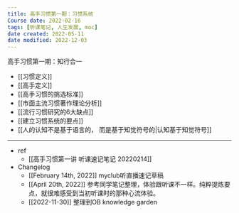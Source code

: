 ```yaml
---
title: 高手习惯第一期：习惯系统
Course date: 2022-02-16
tags: [听课笔记, 人生发展, moc]
date created: 2022-05-11
date modified: 2022-12-03
---
```


高手习惯第一期：知行合一  

- [[习惯定义]]
- [[高手定义]]
- [[高手习惯的挑选标准]]
- [[市面主流习惯著作理论分析]]
- [[流行习惯研究的6大缺点]]
- [[建立习惯系统的要点]]
- [[人的认知不是基于语言的， 而是基于知觉符号的|认知基于知觉符号]]

---
- ref
	- [[高手习惯第一讲 听课速记笔记 20220214]]
- Changelog
	- [[February 14th, 2022]] myclub听直播速记草稿
	- [[April 20th, 2022]] 参考同学笔记整理，体验跟听课不一样。纯粹提炼要点，就很难感受到当初听课时的那种心流体验。
	- [[2022-11-30]] 整理到OB knowledge garden
